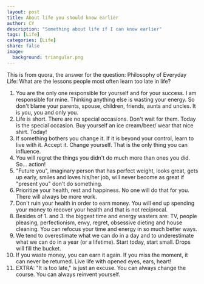 ```yaml
---
layout: post
title: About life you should know earlier
author: CY
description: "Something about life if I can know earlier"
tags: [Life]
categories: [Life]
share: false
image:
  background: triangular.png
---
```




This is from quora, the answer for the question: Philosophy of Everyday Life: What are the lessons people most often learn too late in life?                


1. You are the only one responsible for yourself and for your success. I am responsible for mine. Thinking anything else is wasting your energy. So don't blame your parents, spouse, children, friends, aunts and uncles. It is you, you and only you.                       
2. Life is short. There are no special occasions. Don't wait for them. Today is the special occasion. Buy yourself an ice cream/beer/ wear that nice shirt. Today!               
3. If something bothers you change it. If it is beyond your control, learn to live with it. Accept it. Change yourself. That is the only thing you can influence.                          
4. You will regret the things you didn't do much more than ones you did. So... action!                 
5. "Future you", imaginary person that has perfect weight, looks great, gets up early, smiles and loves his/her job, will never become as great if "present you" don't do something.                      
6. Prioritize your health, rest and happiness. No one will do that for you. There will always be more work.   
7. Don't ruin your health in order to earn money. You will end up spending your money to recover your health and that is not reciprocal.                   
8. Besides of 1. and 3. the biggest time and energy wasters are: TV, people pleasing, perfectionism, envy, regret, obsessive dieting and house cleaning. You can refocus your time and energy in so much better ways.           
9. We tend to overestimate what we can do in a day and to underestimate what we can do in a year (or a lifetime). Start today, start small. Drops will fill the bucket.               
10. If you waste money, you can earn it again. If you miss the moment, it can never be returned. Live life with opened eyes, ears, heart!                     
11. EXTRA: "It is too late," is just an excuse. You can always change the course. You can always reinvent yourself.               